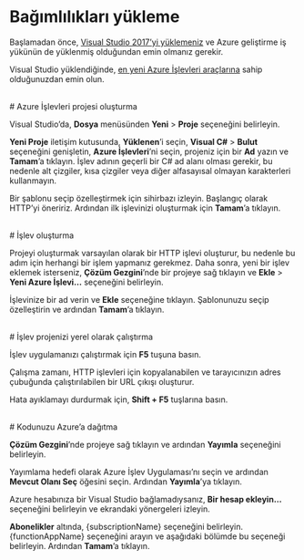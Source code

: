 # Bağımlılıkları yükleme

Başlamadan önce, [Visual Studio 2017’yi yüklemeniz](https://go.microsoft.com/fwlink/?linkid=2016389) ve Azure geliştirme iş yükünün de yüklenmiş olduğundan emin olmanız gerekir.

Visual Studio yüklendiğinde, [en yeni Azure İşlevleri araçlarına](https://go.microsoft.com/fwlink/?linkid=2016394) sahip olduğunuzdan emin olun.

<br/>
# Azure İşlevleri projesi oluşturma

Visual Studio’da, **Dosya** menüsünden **Yeni** > **Proje** seçeneğini belirleyin.

**Yeni Proje** iletişim kutusunda, **Yüklenen**’i seçin, **Visual C#** > **Bulut** seçeneğini genişletin, **Azure İşlevleri**’ni seçin, projeniz için bir **Ad** yazın ve **Tamam**’a tıklayın. İşlev adının geçerli bir C# ad alanı olması gerekir, bu nedenle alt çizgiler, kısa çizgiler veya diğer alfasayısal olmayan karakterleri kullanmayın.

Bir şablonu seçip özelleştirmek için sihirbazı izleyin. Başlangıç olarak HTTP’yi öneririz. Ardından ilk işlevinizi oluşturmak için **Tamam**’a tıklayın.

<br/>
# İşlev oluşturma

Projeyi oluşturmak varsayılan olarak bir HTTP işlevi oluşturur, bu nedenle bu adım için herhangi bir işlem yapmanız gerekmez. Daha sonra, yeni bir işlev eklemek isterseniz, **Çözüm Gezgini**’nde bir projeye sağ tıklayın ve **Ekle** > **Yeni Azure İşlevi…** seçeneğini belirleyin.

İşlevinize bir ad verin ve **Ekle** seçeneğine tıklayın. Şablonunuzu seçip özelleştirin ve ardından **Tamam**’a tıklayın.

<br/>
# İşlev projenizi yerel olarak çalıştırma

İşlev uygulamanızı çalıştırmak için **F5** tuşuna basın.

Çalışma zamanı, HTTP işlevleri için kopyalanabilen ve tarayıcınızın adres çubuğunda çalıştırılabilen bir URL çıkışı oluşturur.

Hata ayıklamayı durdurmak için, **Shift + F5** tuşlarına basın.

<br/>
# Kodunuzu Azure’a dağıtma

**Çözüm Gezgini**’nde projeye sağ tıklayın ve ardından **Yayımla** seçeneğini belirleyin.

Yayımlama hedefi olarak Azure İşlev Uygulaması’nı seçin ve ardından **Mevcut Olanı Seç** öğesini seçin. Ardından **Yayımla**’ya tıklayın.

Azure hesabınıza bir Visual Studio bağlamadıysanız, **Bir hesap ekleyin…** seçeneğini belirleyin ve ekrandaki yönergeleri izleyin.

**Abonelikler** altında, {subscriptionName} seçeneğini belirleyin. {functionAppName} seçeneğini arayın ve aşağıdaki bölümde bu seçeneği belirleyin. Ardından **Tamam**’a tıklayın.
